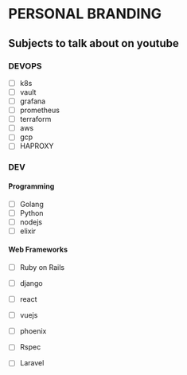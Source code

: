 # PERSONAL BRANDING

## Subjects to talk about on youtube

### DEVOPS

- [ ] k8s
- [ ] vault
- [ ] grafana
- [ ] prometheus
- [ ] terraform
- [ ] aws
- [ ] gcp
- [ ] HAPROXY

### DEV

#### Programming

- [ ] Golang
- [ ] Python
- [ ] nodejs
- [ ] elixir

#### Web Frameworks

- [ ] Ruby on Rails
- [ ] django
- [ ] react
- [ ] vuejs
- [ ] phoenix
- [ ] Rspec
- [ ] Laravel

